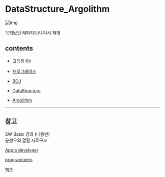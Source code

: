 # DataStructure_Argolithm

![img](https://i.namu.wiki/i/ShTzcoMeHE4voCN_b3hTBqixr8Z2NO_O8XEIFIhN3_7rbIfSdq0hUfUw5GJJoF55QatW6GRiwpI9qbX3tI0Mlg.webp)

묵혀났던 레파지토리 다시 재개
<br/>

## contents

- [고득점 Kit](https://github.com/BOLTB0X/DataStructure_Argolithm/tree/main/코딩테스트%20고득점%20Kit)
  <br/>

- [프로그래머스](https://github.com/BOLTB0X/Swift_Study/tree/main/Level%201)
  <br/>

- [BOJ](https://github.com/BOLTB0X/Swift_Study/tree/main/Level%202)
  <br/>

- [DataStructure]()
  <br/>

- [Argolithm]()
  <br/>

---

## 참고

SW Basic 강의 (나동빈)
<br/>
윤성우의 열혈 자료구조
<br/>

[Apple developer](https://developer.apple.com/documentation/)
<br/>

[programmers](https://programmers.co.kr)
<br/>

[백준](https://www.acmicpc.net)
<br/>
